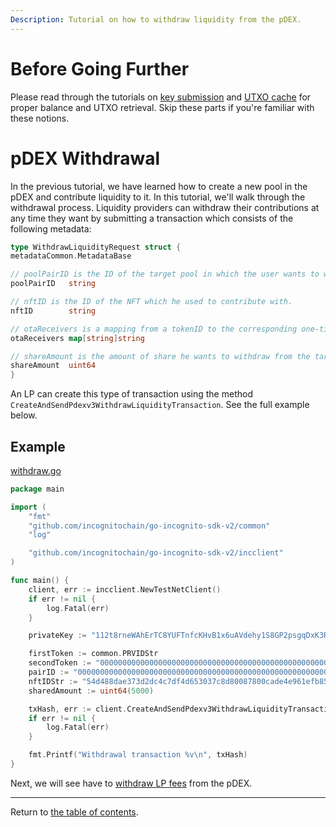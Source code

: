 ```yaml
---
Description: Tutorial on how to withdraw liquidity from the pDEX.
---
```


# Before Going Further

Please read through the tutorials on [key submission](../accounts/submit_key.md)
and [UTXO cache](../accounts/utxo_cache.md) for proper balance and UTXO retrieval. Skip these parts if you're familiar
with these notions.

# pDEX Withdrawal
In the previous tutorial, we have learned how to create a new pool in the pDEX and contribute liquidity to it. In this tutorial,
we'll walk through the withdrawal process. Liquidity providers can withdraw their contributions at any time they want by submitting a transaction
which consists of the following metadata:
```go
type WithdrawLiquidityRequest struct {
metadataCommon.MetadataBase

// poolPairID is the ID of the target pool in which the user wants to withdraw his contribution from.
poolPairID   string

// nftID is the ID of the NFT which he used to contribute with.
nftID        string

// otaReceivers is a mapping from a tokenID to the corresponding one-time address for receiving back the funds.
otaReceivers map[string]string

// shareAmount is the amount of share he wants to withdraw from the target pool.
shareAmount  uint64
}
```

An LP can create this type of transaction using the method `CreateAndSendPdexv3WithdrawLiquidityTransaction`. See the full example below.

## Example
[withdraw.go](../../code/pdex/pdex_withdraw/withdraw.go)

```go
package main

import (
	"fmt"
	"github.com/incognitochain/go-incognito-sdk-v2/common"
	"log"

	"github.com/incognitochain/go-incognito-sdk-v2/incclient"
)

func main() {
	client, err := incclient.NewTestNetClient()
	if err != nil {
		log.Fatal(err)
	}

	privateKey := "112t8rneWAhErTC8YUFTnfcKHvB1x6uAVdehy1S8GP2psgqDxK3RHouUcd69fz88oAL9XuMyQ8mBY5FmmGJdcyrpwXjWBXRpoWwgJXjsxi4j"

	firstToken := common.PRVIDStr
	secondToken := "00000000000000000000000000000000000000000000000000000000000115d7"
	pairID := "0000000000000000000000000000000000000000000000000000000000000004-00000000000000000000000000000000000000000000000000000000000115d7-0868e6a074566d77c2ebdce49949352efbe69b0eda7da839bfc8985e7ed300f2"
	nftIDStr := "54d488dae373d2dc4c7df4d653037c8d80087800cade4e961efb857c68b91a22"
	sharedAmount := uint64(5000)

	txHash, err := client.CreateAndSendPdexv3WithdrawLiquidityTransaction(privateKey, pairID, firstToken, secondToken, nftIDStr, sharedAmount)
	if err != nil {
		log.Fatal(err)
	}

	fmt.Printf("Withdrawal transaction %v\n", txHash)
}
```

Next, we will see have to [withdraw LP fees](./lp_fee_withdraw.md) from the pDEX.

---
Return to [the table of contents](../../../README.md).
